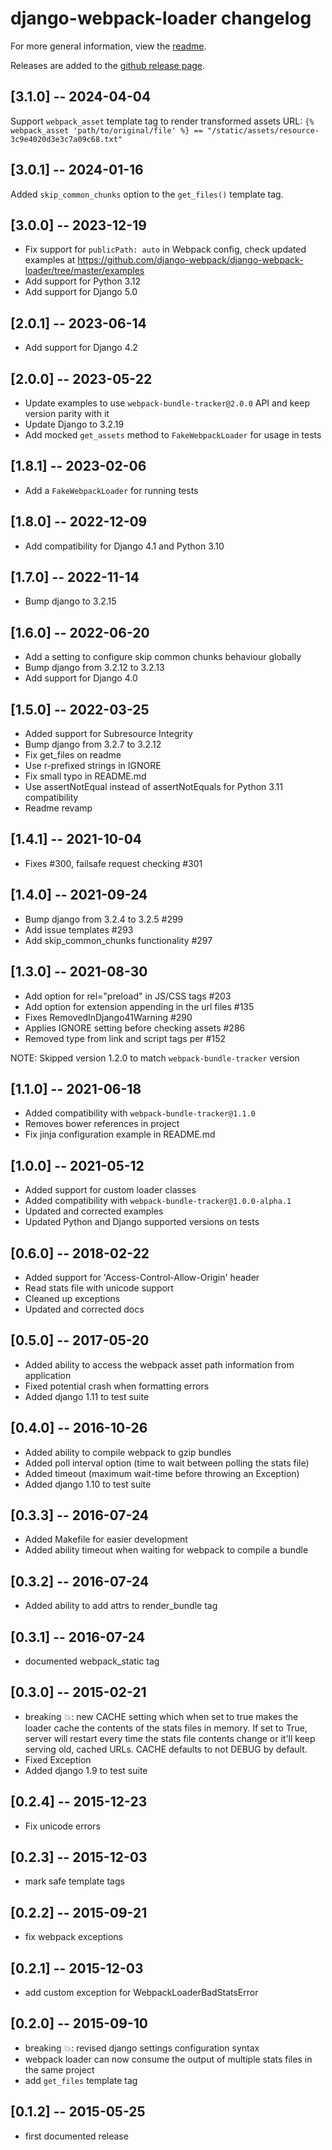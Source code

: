 # django-webpack-loader changelog

For more general information, view the [readme](README.md).

Releases are added to the
[github release page](https://github.com/ezhome/django-webpack-loader/releases).

## [3.1.0] -- 2024-04-04

Support `webpack_asset` template tag to render transformed assets URL: `{% webpack_asset 'path/to/original/file' %} == "/static/assets/resource-3c9e4020d3e3c7a09c68.txt"`

## [3.0.1] -- 2024-01-16

Added `skip_common_chunks` option to the `get_files()` template tag.

## [3.0.0] -- 2023-12-19

- Fix support for `publicPath: auto` in Webpack config, check updated examples at https://github.com/django-webpack/django-webpack-loader/tree/master/examples
- Add support for Python 3.12
- Add support for Django 5.0

## [2.0.1] -- 2023-06-14
- Add support for Django 4.2

## [2.0.0] -- 2023-05-22
- Update examples to use `webpack-bundle-tracker@2.0.0` API and keep version parity with it
- Update Django to 3.2.19
- Add mocked `get_assets` method to `FakeWebpackLoader` for usage in tests

## [1.8.1] -- 2023-02-06
- Add a `FakeWebpackLoader` for running tests

## [1.8.0] -- 2022-12-09
- Add compatibility for Django 4.1 and Python 3.10

## [1.7.0] -- 2022-11-14
- Bump django to 3.2.15

## [1.6.0] -- 2022-06-20
- Add a setting to configure skip common chunks behaviour globally
- Bump django from 3.2.12 to 3.2.13
- Add support for Django 4.0

## [1.5.0] -- 2022-03-25
- Added support for Subresource Integrity 
- Bump django from 3.2.7 to 3.2.12
- Fix get_files on readme 
- Use r-prefixed strings in IGNORE
- Fix small typo in README.md 
- Use assertNotEqual instead of assertNotEquals for Python 3.11 compatibility
- Readme revamp

## [1.4.1] -- 2021-10-04

- Fixes #300, failsafe request checking #301

## [1.4.0] -- 2021-09-24

- Bump django from 3.2.4 to 3.2.5 #299
- Add issue templates #293
- Add skip_common_chunks functionality #297

## [1.3.0] -- 2021-08-30

- Add option for rel="preload" in JS/CSS tags #203
- Add option for extension appending in the url files #135
- Fixes RemovedInDjango41Warning #290
- Applies IGNORE setting before checking assets #286
- Removed type from link and script tags per #152

NOTE: Skipped version 1.2.0 to match `webpack-bundle-tracker` version


## [1.1.0] -- 2021-06-18

- Added compatibility with `webpack-bundle-tracker@1.1.0`
- Removes bower references in project
- Fix jinja configuration example in README.md

## [1.0.0] -- 2021-05-12

- Added support for custom loader classes
- Added compatibility with `webpack-bundle-tracker@1.0.0-alpha.1`
- Updated and corrected examples
- Updated Python and Django supported versions on tests
## [0.6.0] -- 2018-02-22

- Added support for 'Access-Control-Allow-Origin' header
- Read stats file with unicode support
- Cleaned up exceptions
- Updated and corrected docs

## [0.5.0] -- 2017-05-20

- Added ability to access the webpack asset path information from application
- Fixed potential crash when formatting errors
- Added django 1.11 to test suite

## [0.4.0] -- 2016-10-26

- Added ability to compile webpack to gzip bundles
- Added poll interval option (time to wait between polling the stats file)
- Added timeout (maximum wait-time before throwing an Exception)
- Added django 1.10 to test suite

## [0.3.3] -- 2016-07-24

- Added Makefile for easier development
- Added ability timeout when waiting for webpack to compile a bundle

## [0.3.2] -- 2016-07-24

- Added ability to add attrs to render_bundle tag

## [0.3.1] -- 2016-07-24

- documented webpack_static tag

## [0.3.0] -- 2015-02-21

- breaking 💥: new CACHE setting which when set to true makes the loader cache the contents of the stats files in memory. If set to True, server will restart every time the stats file contents change or it'll keep serving old, cached URLs. CACHE defaults to not DEBUG by default.
- Fixed Exception
- Added django 1.9 to test suite

## [0.2.4] -- 2015-12-23

- Fix unicode errors

## [0.2.3] -- 2015-12-03

- mark safe template tags

## [0.2.2] -- 2015-09-21

- fix webpack exceptions

## [0.2.1] -- 2015-12-03

- add custom exception for WebpackLoaderBadStatsError

## [0.2.0] -- 2015-09-10

- breaking 💥: revised django settings configuration syntax
- webpack loader can now consume the output of multiple stats files in the same project
- add ``get_files`` template tag

## [0.1.2] -- 2015-05-25

- first documented release

